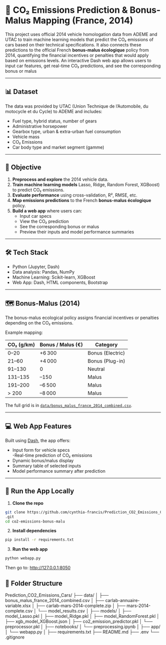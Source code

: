 # 🚗 CO₂ Emissions Prediction & Bonus-Malus Mapping (France, 2014)

This project uses official 2014 vehicle homologation data from ADEME and UTAC to train machine learning models that predict the CO₂ emissions of cars based on their technical specifications. It also connects these predictions to the official French **bonus-malus écologique** policy from 2014, quantifying the financial incentives or penalties that would apply based on emissions levels. An interactive Dash web app allows users to input car features, get real-time CO₂ predictions, and see the corresponding bonus or malus

---

## 📊 Dataset

The data was provided by UTAC (Union Technique de l’Automobile, du motocycle et du Cycle) to ADEME and includes:

- Fuel type, hybrid status, number of gears
- Administrative horsepower
- Gearbox type, urban & extra-urban fuel consumption
- Vehicle mass
- CO₂ Emissions 
- Car body type and market segment (gamme)
---

## 🧠 Objective

1. **Preprocess and explore** the 2014 vehicle data.
2. **Train machine learning models** Lasso, Ridge, Random Forest, XGBoost) to predict CO₂ emissions.
3. **Evaluate performance** using cross-validation, R², RMSE, etc.
4. **Map emissions predictions** to the French **bonus-malus écologique** policy.
5. **Build a web app** where users can:
   - Input car specs
   - View the CO₂ prediction
   - See the corresponding bonus or malus
   - Preview their inputs and model performance summaries
---

## 🛠️ Tech Stack

- Python (Jupyter, Dash)  
- Data analysis: Pandas, NumPy 
- Machine Learning: Scikit-learn, XGBoost 
- Web App: Dash, HTML components, Bootstrap

---

## 🗺️ Bonus-Malus (2014)

The bonus-malus ecological policy assigns financial incentives or penalties depending on the CO₂ emissions.

Example mapping:

| CO₂ (g/km)     | Bonus / Malus (€)    | Category             |
|----------------|----------------------|----------------------|
| 0–20           | +6 300               | Bonus (Electric)     |
| 21–60          | +4 000               | Bonus (Plug-in)      |
| 91–130         | 0                    | Neutral              |
| 131–135        | –150                 | Malus                |
| 191–200        | –6 500               | Malus                |
| > 200          | –8 000               | Malus                |

The full grid is in [`data/bonus_malus_france_2014_combined.csv`](./data/bonus_malus_france_2014_combined.csv).

---


## 💻 Web App Features

Built using [Dash](https://dash.plotly.com), the app offers:

- Input form for vehicle specs  
-Real-time prediction of CO₂ emissions  
- Dynamic bonus/malus display  
- Summary table of selected inputs  
- Model performance summary after prediction

---

  ## 🚀 Run the App Locally

1. **Clone the repo**
```bash
git clone https://github.com/cynthia-francis/Prediction_CO2_Emissions_Cars
.git
cd co2-emissions-bonus-malu
```
2. **Install dependencies**
```bash
pip install -r requirements.txt
```
3. **Run the web app**
```bash
python webapp.py
```
Then go to: http://127.0.0.1:8050


## 📁 Folder Structure

Prediction_CO2_Emissions_Cars/
├── data/
│   ├── bonus_malus_france_2014_combined.csv
│   ├── carlab-annuaire-variable.xlsx
│   ├── carlab-mars-2014-complete.zip
│   ├── mars-2014-complete.csv
│   └── model_results.csv
│
├── models/
│   ├── model_Lasso.pkl
│   ├── model_Ridge.pkl
│   ├── model_RandomForest.pkl
│   ├── xgb_model_XGBoost.json
│   ├── co2_emission_predictor.pkl
│   └── preprocessor.pkl
│
├── notebooks/
│   └── preprocessing.ipynb
│
├── app/
│   └── webapp.py
│
├── requirements.txt
├── README.md
├── .env
└── .gitignore








